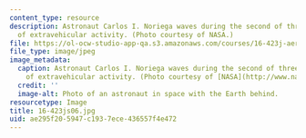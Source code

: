 ```yaml
---
content_type: resource
description: Astronaut Carlos I. Noriega waves during the second of three STS-97 sessions
  of extravehicular activity. (Photo courtesy of NASA.)
file: https://ol-ocw-studio-app-qa.s3.amazonaws.com/courses/16-423j-aerospace-biomedical-and-life-support-engineering-spring-2006/ae295f205947c1937ece436557f4e472_16-423js06.jpg
file_type: image/jpeg
image_metadata:
  caption: Astronaut Carlos I. Noriega waves during the second of three STS-97 sessions
    of extravehicular activity. (Photo courtesy of [NASA](http://www.nasa.gov/).)
  credit: ''
  image-alt: Photo of an astronaut in space with the Earth behind.
resourcetype: Image
title: 16-423js06.jpg
uid: ae295f20-5947-c193-7ece-436557f4e472
---
```

